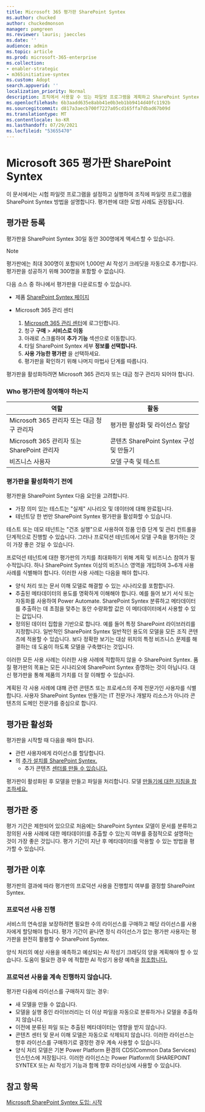 ```yaml
---
title: Microsoft 365 평가판 SharePoint Syntex
ms.author: chucked
author: chuckedmonson
manager: pamgreen
ms.reviewer: lauris; jaeccles
ms.date: ''
audience: admin
ms.topic: article
ms.prod: microsoft-365-enterprise
ms.collection:
- enabler-strategic
- m365initiative-syntex
ms.custom: Adopt
search.appverid: ''
localization_priority: Normal
description: 조직에서 사용할 수 있는 파일럿 프로그램을 계획하고 SharePoint Syntex 방법을 학습합니다.
ms.openlocfilehash: 6b3aadd635e8abb41e0b3eb1bb9414d40fc1192b
ms.sourcegitcommit: d817a3aecb700f7227a05cd165ffa7dbad67b09d
ms.translationtype: MT
ms.contentlocale: ko-KR
ms.lasthandoff: 07/29/2021
ms.locfileid: "53655470"
---
```

# <a name="run-a-trial-of-microsoft-sharepoint-syntex"></a>Microsoft 365 평가판 SharePoint Syntex

이 문서에서는 시험 파일럿 프로그램을 설정하고 실행하여 조직에 파일럿 프로그램을 SharePoint Syntex 방법을 설명합니다. 평가판에 대한 모범 사례도 권장됩니다.

## <a name="sign-up-for-a-trial"></a>평가판 등록

평가판을 SharePoint Syntex 30일 동안 300명에게 액세스할 수 있습니다.

> [!NOTE]
> 평가판에는 최대 300명이 포함되어 1,000만 AI 작성기 크레딧을 자동으로 추가합니다. 평가판을 성공하기 위해 300명을 포함할 수 없습니다.

다음 소스 중 하나에서 평가판을 다운로드할 수 있습니다.

- 제품 [SharePoint Syntex 페이지](https://www.microsoft.com/microsoft-365/enterprise/sharepoint-syntex?activetab=pivot:overviewtab)

- Microsoft 365 관리 센터 [](https://admin.microsoft.com)
    1. [Microsoft 365 관리 센터](https://admin.microsoft.com)에 로그인합니다.
    2. 청구 **구매**  >  **서비스로 이동**
    3. 아래로 스크롤하여 **추가 기능** 섹션으로 이동합니다.
    4. 타일 SharePoint Syntex 세부 **정보를 선택합니다.**
    5. **사용 가능한 평가판** 을 선택하세요.
    6. 평가판을 확인하기 위해 나머지 마법사 단계를 따릅니다.

평가판을 활성화하려면 Microsoft 365 관리자 또는 대금 청구 관리자 되어야 합니다.

### <a name="who-should-be-involved-in-a-trial"></a>Who 평가판에 참여해야 하는지

|역할|활동|
|---|---|
|Microsoft 365 관리자 또는 대금 청구 관리자|평가판 활성화 및 라이선스 할당|
|Microsoft 365 관리자 또는 SharePoint 관리자|콘텐츠 SharePoint Syntex 구성 및 만들기|
|비즈니스 사용자|모델 구축 및 테스트|

### <a name="before-you-activate-a-trial"></a>평가판을 활성화하기 전에

평가판을 SharePoint Syntex 다음 요인을 고려합니다.

- 가장 의미 있는 테스트는 "실제" 시나리오 및 데이터에 대해 완료됩니다.
- 테넌트당 한 번만 SharePoint Syntex 평가판을 활성화할 수 있습니다.

테스트 또는 데모 테넌트는 "건조 실행"으로 사용하여 정품 인증 단계 및 관리 컨트롤을 단계적으로 진행할 수 있습니다. 그러나 프로덕션 테넌트에서 모델 구축을 평가하는 것이 가장 좋은 것일 수 있습니다.

프로덕션 테넌트에 대한 평가판의 가치를 최대화하기 위해 계획 및 비즈니스 참여가 필수적입니다. 하나 SharePoint Syntex 이상의 비즈니스 영역을 개입하여 3~6개 사용 사례를 식별해야 합니다. 이러한 사용 사례는 다음을 해야 합니다.

- 양식 처리 또는 문서 이해 모델로 해결할 수 있는 시나리오를 포함합니다.
- 추출된 메타데이터의 용도를 명확하게 이해해야 합니다. 예를 들어 보기 서식 또는 자동화를 사용하여 Power Automate. SharePoint Syntex 분류하고 메타데이터를 추출하는 데 초점을 맞추는 동안 수량화할 값은 이 메타데이터에서 사용할 수 있는 값입니다.
- 정의된 데이터 집합을 기반으로 합니다. 예를 들어 특정 SharePoint 라이브러리를 지정합니다. 일반적인 SharePoint Syntex 일반적인 용도의 모델을 모든 조직 콘텐츠에 적용할 수 있습니다. 보다 정확한 보기는 대상 위치의 특정 비즈니스 문제를 해결하는 데 도움이 하도록 모델을 구축했다는 것입니다.

이러한 모든 사용 사례는 이러한 사용 사례에 적합하지 않을 수 SharePoint Syntex. 품질 평가판의 목표는 모든 시나리오에 SharePoint Syntex 증명하는 것이 아닙니다. 대신 평가판을 통해 제품의 가치를 더 잘 이해할 수 있습니다.

계획된 각 사용 사례에 대해 관련 콘텐츠 또는 프로세스의 주제 전문가인 사용자를 식별합니다. 사용자 SharePoint Syntex 만들기는 IT 전문가나 개발자 리소스가 아니라 콘텐츠의 도메인 전문가를 중심으로 합니다.

## <a name="activate-a-trial"></a>평가판 활성화

평가판을 시작할 때 다음을 해야 합니다.

- 관련 사용자에게 라이선스를 할당합니다.
- 의 [추가 설치를 SharePoint Syntex.](set-up-content-understanding.md)
  - 추가 콘텐츠 [센터를 만들 수 있습니다.](create-a-content-center.md)

평가판이 활성화된 후 모델을 만들고 파일을 처리합니다. 모델 [만들기에 대한 지침을 참조하세요.](create-a-content-center.md)

## <a name="during-a-trial"></a>평가판 중

평가 기간은 제한되어 있으므로 처음에는 SharePoint Syntex 모델이 문서를 분류하고 정의된 사용 사례에 대한 메타데이터를 추출할 수 있는지 여부를 중점적으로 설명하는 것이 가장 좋은 것입니다. 평가 기간이 지난 후 메타데이터를 악용할 수 있는 방법을 평가할 수 있습니다.

## <a name="after-a-trial"></a>평가판 이후

평가판의 결과에 따라 평가판의 프로덕션 사용을 진행할지 여부를 결정할 SharePoint Syntex.

### <a name="proceed-to-production-use"></a>프로덕션 사용 진행

서비스의 연속성을 보장하려면 필요한 수의 라이선스를 구매하고 해당 라이선스를 사용자에게 할당해야 합니다. 평가 기간이 끝나면 정식 라이선스가 없는 평가판 사용자는 평가판을 완전히 활용할 수 SharePoint Syntex.

양식 처리의 예상 사용을 예측하고 예상되는 AI 작성기 크레딧의 양을 계획해야 할 수 있습니다. 도움이 필요한 경우 에 적합한 AI 작성기 용량 예측을 [참조합니다.](https://powerapps.microsoft.com/ai-builder-calculator/)

### <a name="dont-proceed-to-production-use"></a>프로덕션 사용을 계속 진행하지 않습니다.

평가판 다음에 라이선스를 구매하지 않는 경우:

- 새 모델을 만들 수 없습니다.
- 모델을 실행 중인 라이브러리는 더 이상 파일을 자동으로 분류하거나 모델을 추출하지 않습니다.
- 이전에 분류된 파일 또는 추출된 메타데이터는 영향을 받지 않습니다.
- 콘텐츠 센터 및 문서 이해 모델은 자동으로 삭제되지 않습니다. 이러한 라이선스는 향후 라이선스를 구매하기로 결정한 경우 계속 사용할 수 있습니다.
- 양식 처리 모델은 기본 Power Platform 환경의 CDS(Common Data Services) 인스턴스에 저장됩니다. 이러한 라이선스는 Power Platform의 SHAREPOINT SYNTEX 또는 AI 작성기 기능과 함께 향후 라이선싱에 사용할 수 있습니다.

## <a name="see-also"></a>참고 항목

[Microsoft SharePoint Syntex 도입: 시작](adoption-getstarted.md)

